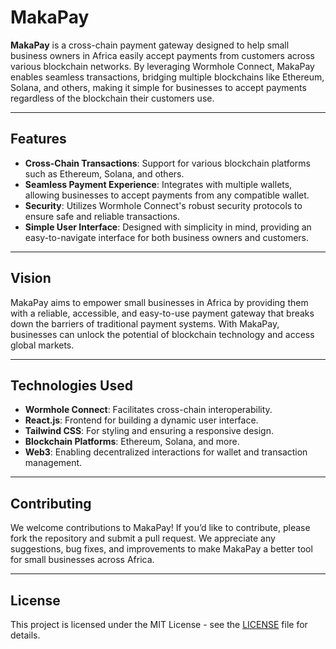 # MakaPay

**MakaPay** is a cross-chain payment gateway designed to help small business owners in Africa easily accept payments from customers across various blockchain networks. By leveraging Wormhole Connect, MakaPay enables seamless transactions, bridging multiple blockchains like Ethereum, Solana, and others, making it simple for businesses to accept payments regardless of the blockchain their customers use.

---

## Features

- **Cross-Chain Transactions**: Support for various blockchain platforms such as Ethereum, Solana, and others.
- **Seamless Payment Experience**: Integrates with multiple wallets, allowing businesses to accept payments from any compatible wallet.
- **Security**: Utilizes Wormhole Connect's robust security protocols to ensure safe and reliable transactions.
- **Simple User Interface**: Designed with simplicity in mind, providing an easy-to-navigate interface for both business owners and customers.

---

## Vision

MakaPay aims to empower small businesses in Africa by providing them with a reliable, accessible, and easy-to-use payment gateway that breaks down the barriers of traditional payment systems. With MakaPay, businesses can unlock the potential of blockchain technology and access global markets.

---

## Technologies Used

- **Wormhole Connect**: Facilitates cross-chain interoperability.
- **React.js**: Frontend for building a dynamic user interface.
- **Tailwind CSS**: For styling and ensuring a responsive design.
- **Blockchain Platforms**: Ethereum, Solana, and more.
- **Web3**: Enabling decentralized interactions for wallet and transaction management.

---

## Contributing

We welcome contributions to MakaPay! If you’d like to contribute, please fork the repository and submit a pull request. We appreciate any suggestions, bug fixes, and improvements to make MakaPay a better tool for small businesses across Africa.

---

## License

This project is licensed under the MIT License - see the [LICENSE](LICENSE) file for details.

